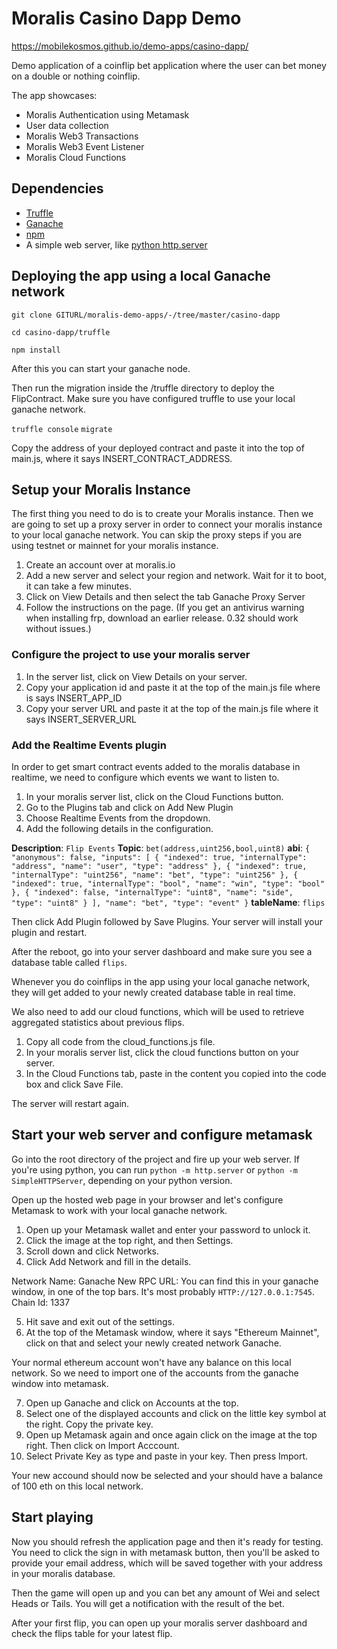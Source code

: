 # Moralis Casino Dapp Demo

https://mobilekosmos.github.io/demo-apps/casino-dapp/

Demo application of a coinflip bet application where the user can bet money on a double or nothing coinflip. 

The app showcases:
- Moralis Authentication using Metamask
- User data collection
- Moralis Web3 Transactions
- Moralis Web3 Event Listener
- Moralis Cloud Functions

## Dependencies
- [Truffle](https://www.trufflesuite.com/truffle)
- [Ganache](https://www.trufflesuite.com/ganache)
- [npm](https://www.npmjs.com/get-npm)
- A simple web server, like [python http.server](https://www.python.org/)

## Deploying the app using a local Ganache network
```
git clone GITURL/moralis-demo-apps/-/tree/master/casino-dapp
```

```
cd casino-dapp/truffle
```

```
npm install
```
After this you can start your ganache node. 

Then run the migration inside the /truffle directory to deploy the FlipContract. Make sure you have configured truffle to use your local ganache network. 

```truffle console```
```migrate```

Copy the address of your deployed contract and paste it into the top of main.js, where it says INSERT_CONTRACT_ADDRESS. 

## Setup your Moralis Instance
The first thing you need to do is to create your Moralis instance. Then we are going to set up a proxy server in order to connect your moralis instance to your local ganache network. You can skip the proxy steps if you are using testnet or mainnet for your moralis instance.

1. Create an account over at moralis.io
2. Add a new server and select your region and network. Wait for it to boot, it can take a few minutes.
3. Click on View Details and then select the tab Ganache Proxy Server
4. Follow the instructions on the page. (If you get an antivirus warning when installing frp, download an earlier release. 0.32 should work without issues.)

### Configure the project to use your moralis server
1. In the server list, click on View Details on your server.
2. Copy your application id and paste it at the top of the main.js file where is says INSERT_APP_ID
3. Copy your server URL and paste it at the top of the main.js file where it says INSERT_SERVER_URL

### Add the Realtime Events plugin
In order to get smart contract events added to the moralis database in realtime, we need to configure which events we want to listen to. 

1. In your moralis server list, click on the Cloud Functions button.
2. Go to the Plugins tab and click on Add New Plugin
3. Choose Realtime Events from the dropdown.
4. Add the following details in the configuration.

**Description**: ```Flip Events```
**Topic**: ```bet(address,uint256,bool,uint8)```
**abi**: ```{
  "anonymous": false,
  "inputs": [
    {
      "indexed": true,
      "internalType": "address",
      "name": "user",
      "type": "address"
    },
    {
      "indexed": true,
      "internalType": "uint256",
      "name": "bet",
      "type": "uint256"
    },
    {
      "indexed": true,
      "internalType": "bool",
      "name": "win",
      "type": "bool"
    },
    {
      "indexed": false,
      "internalType": "uint8",
      "name": "side",
      "type": "uint8"
    }
  ],
  "name": "bet",
  "type": "event"
}```
**tableName**: ```flips```

Then click Add Plugin followed by Save Plugins. Your server will install your plugin and restart.

After the reboot, go into your server dashboard and make sure you see a database table called ```flips```.

Whenever you do coinflips in the app using your local ganache network, they will get added to your newly created database table in real time.

We also need to add our cloud functions, which will be used to retrieve aggregated statistics about previous flips. 

1. Copy all code from the cloud_functions.js file.
2. In your moralis server list, click the cloud functions button on your server. 
3. In the Cloud Functions tab, paste in the content you copied into the code box and click Save File.

The server will restart again.

## Start your web server and configure metamask
Go into the root directory of the project and fire up your web server. If you're using python, you can run ```python -m http.server``` or ```python -m SimpleHTTPServer```, depending on your python version.

Open up the hosted web page in your browser and let's configure Metamask to work with your local ganache network. 

1. Open up your Metamask wallet and enter your password to unlock it.
2. Click the image at the top right, and then Settings.
3. Scroll down and click Networks.
4. Click Add Network and fill in the details.

Network Name: Ganache
New RPC URL: You can find this in your ganache window, in one of the top bars. It's most probably ```HTTP://127.0.0.1:7545```. 
Chain Id: 1337

5. Hit save and exit out of the settings.
6. At the top of the Metamask window, where it says "Ethereum Mainnet", click on that and select your newly created network Ganache. 

Your normal ethereum account won't have any balance on this local network. So we need to import one of the accounts from the ganache window into metamask. 

7. Open up Ganache and click on Accounts at the top. 
8. Select one of the displayed accounts and click on the little key symbol at the right. Copy the private key.
9. Open up Metamask again and once again click on the image at the top right. Then click on Import Acccount.  
10. Select Private Key as type and paste in your key. Then press Import.

Your new accound should now be selected and your should have a balance of 100 eth on this local network. 

## Start playing
Now you should refresh the application page and then it's ready for testing. You need to click the sign in with metamask button, then you'll be asked to provide your email address, which will be saved together with your address in your moralis database. 

Then the game will open up and you can bet any amount of Wei and select Heads or Tails. You will get a notification with the result of the bet. 

After your first flip, you can open up your moralis server dashboard and check the flips table for your latest flip. 
